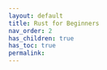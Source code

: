 ```yaml
---
layout: default
title: Rust for Beginners
nav_order: 2
has_children: true
has_toc: true
permalink: 
---
```


